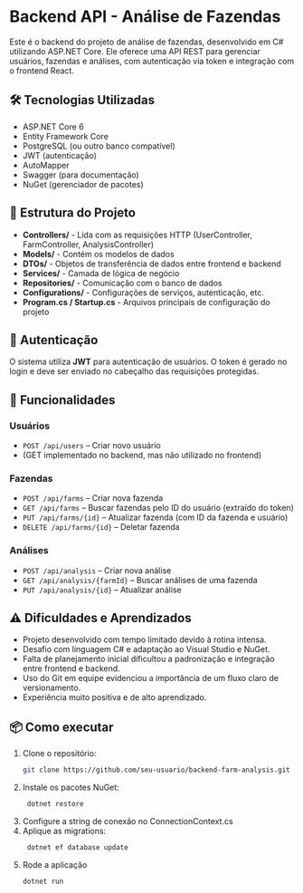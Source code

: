 # Backend API - Análise de Fazendas

Este é o backend do projeto de análise de fazendas, desenvolvido em C# utilizando ASP.NET Core. Ele oferece uma API REST para gerenciar usuários, fazendas e análises, com autenticação via token e integração com o frontend React.

## 🛠 Tecnologias Utilizadas

- ASP.NET Core 6
- Entity Framework Core
- PostgreSQL (ou outro banco compatível)
- JWT (autenticação)
- AutoMapper
- Swagger (para documentação)
- NuGet (gerenciador de pacotes)

## 📁 Estrutura do Projeto

- **Controllers/** - Lida com as requisições HTTP (UserController, FarmController, AnalysisController)
- **Models/** - Contém os modelos de dados
- **DTOs/** - Objetos de transferência de dados entre frontend e backend
- **Services/** - Camada de lógica de negócio
- **Repositories/** - Comunicação com o banco de dados
- **Configurations/** - Configurações de serviços, autenticação, etc.
- **Program.cs / Startup.cs** - Arquivos principais de configuração do projeto

## 🔐 Autenticação

O sistema utiliza **JWT** para autenticação de usuários. O token é gerado no login e deve ser enviado no cabeçalho das requisições protegidas.

## 🔄 Funcionalidades

### Usuários
- `POST /api/users` – Criar novo usuário
- (GET implementado no backend, mas não utilizado no frontend)

### Fazendas
- `POST /api/farms` – Criar nova fazenda
- `GET /api/farms` – Buscar fazendas pelo ID do usuário (extraído do token)
- `PUT /api/farms/{id}` – Atualizar fazenda (com ID da fazenda e usuário)
- `DELETE /api/farms/{id}` – Deletar fazenda

### Análises
- `POST /api/analysis` – Criar nova análise
- `GET /api/analysis/{farmId}` – Buscar análises de uma fazenda
- `PUT /api/analysis/{id}` – Atualizar análise

## ⚠️ Dificuldades e Aprendizados

- Projeto desenvolvido com tempo limitado devido à rotina intensa.
- Desafio com linguagem C# e adaptação ao Visual Studio e NuGet.
- Falta de planejamento inicial dificultou a padronização e integração entre frontend e backend.
- Uso do Git em equipe evidenciou a importância de um fluxo claro de versionamento.
- Experiência muito positiva e de alto aprendizado.

## 📦 Como executar

1. Clone o repositório:
   ```bash
   git clone https://github.com/seu-usuario/backend-farm-analysis.git
2. Instale os pacotes NuGet:
   ```bash
    dotnet restore
3. Configure a string de conexão no ConnectionContext.cs
4. Aplique as migrations:
   ```bash
    dotnet ef database update
5. Rode a aplicação
   ```bash
   dotnet run
